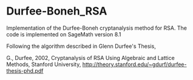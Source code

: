 # Durfee-Boneh_RSA
Implementation of the Durfee-Boneh cryptanalysis method for RSA.
The code is implemented on SageMath version 8.1

Following the algorithm described in Glenn Durfee's Thesis,

G., Durfee, 2002, Cryptanalysis of RSA Using Algebraic and Lattice Methods, Stanford University, 
http://theory.stanford.edu/~gdurf/durfee-thesis-phd.pdf
